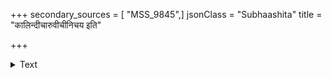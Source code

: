 +++
secondary_sources = [ "MSS_9845",]
jsonClass = "Subhaashita"
title = "कालिन्दीचारुवीचीनिचय इति"

+++

<details><summary>Text</summary>

कालिन्दीचारुवीचीनिचय इति मुदा गाहिता नैचिकीभिर् बाला कादम्बिनीति प्रमुदितहृदयं वीक्षिता नीलकण्ठैः।  
उत्तंसार्थं तमालस्तबक इति हृता मुग्धगोपाङ्गनाभिः श्रेयो नः कल्पयन्तां मधुमथनतनुस्वच्छकान्तिप्रवाहाः॥
</details>
